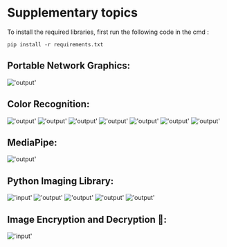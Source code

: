 # Supplementary topics

To install the required libraries, first run the following code in the cmd :

```
pip install -r requirements.txt

```

## Portable Network Graphics:
!['output']()

## Color Recognition:
!['output']()
!['output']()
!['output']()
!['output']()
!['output']()
!['output']()
!['output']()

## MediaPipe:
!['output']()

## Python Imaging Library:
!['input']()
!['output']()
!['output']()
!['output']()
!['output']()

## Image Encryption and Decryption 🔐:
!['input']()
